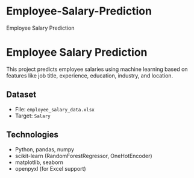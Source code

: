 # Employee-Salary-Prediction
Employee Salary Prediction
#  Employee Salary Prediction

This project predicts employee salaries using machine learning based on features like job title, experience, education, industry, and location.

## Dataset
- File: `employee_salary_data.xlsx`
- Target: `Salary`

##  Technologies
- Python, pandas, numpy
- scikit-learn (RandomForestRegressor, OneHotEncoder)
- matplotlib, seaborn
- openpyxl (for Excel support)


